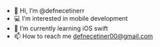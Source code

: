 - 👋 Hi, I’m @defnecetinerr
- 💻 I’m interested in mobile development
-  I’m currently learning iOS swift
- 📫 How to reach me defnecetiner00@gmail.com

<!---
defnecetinerr/defnecetinerr is a ✨ special ✨ repository because its `README.md` (this file) appears on your GitHub profile.
You can click the Preview link to take a look at your changes.
--->
